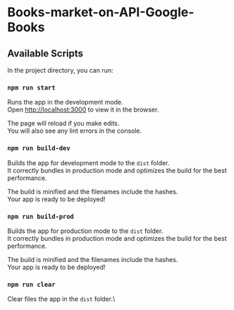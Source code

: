 # Books-market-on-API-Google-Books

## Available Scripts

In the project directory, you can run:

### `npm run start`

Runs the app in the development mode.\
Open [http://localhost:3000](http://localhost:3000) to view it in the browser.

The page will reload if you make edits.\
You will also see any lint errors in the console.


### `npm run build-dev`

Builds the app for development mode to the `dist` folder.\
It correctly bundles in production mode and optimizes the build for the best performance.

The build is minified and the filenames include the hashes.\
Your app is ready to be deployed!


### `npm run build-prod`
Builds the app for production mode to the `dist` folder.\
It correctly bundles in production mode and optimizes the build for the best performance.

The build is minified and the filenames include the hashes.\
Your app is ready to be deployed!

### `npm run clear`
Clear files the app in the `dist` folder.\



